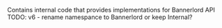 ﻿Contains internal code that provides implementations for Bannerlord API
TODO: v6 - rename namespance to Bannerlord or keep Internal?